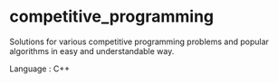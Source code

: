 # competitive_programming
Solutions for various competitive programming problems and popular algorithms in easy and understandable way.

Language : C++
